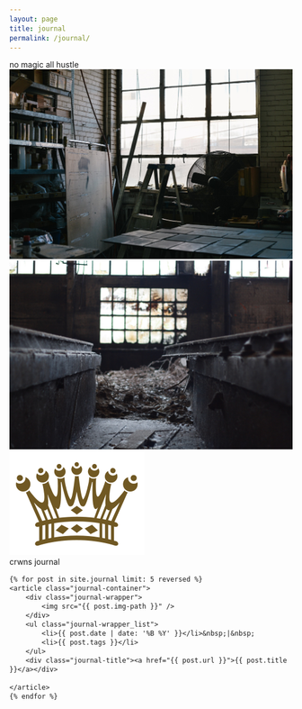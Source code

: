 ```yaml
---
layout: page
title: journal
permalink: /journal/
---
```


<!-- Slider / Image -->
<div class="slider-hero_text"><span class="slider-hero_text-small">no magic</span> all hustle</div>
<div id="slideshow">
	<div class="marginauto">
	  <img src="/assets/images/warehouse-1.jpg">
	</div>
	<div class="marginauto">
	  <img src="/assets/images/warehouse-2.jpg">
	</div>
</div>
<!-- End of Slider -->
<div class="crwns-wrapper">
	<div class="separator"></div>
	<div class="title-container">
		<div class="title-icon"><img src="/assets/images/crown-logo.svg" /></div>
		<div class="title">crwns journal</div>
		<div class="spacer1x"></div>
	</div>

	{% for post in site.journal limit: 5 reversed %}
	<article class="journal-container">
		<div class="journal-wrapper">
			<img src="{{ post.img-path }}" />
		</div>
		<ul class="journal-wrapper_list">
			<li>{{ post.date | date: '%B %Y' }}</li>&nbsp;|&nbsp;
			<li>{{ post.tags }}</li>
		</ul>
		<div class="journal-title"><a href="{{ post.url }}">{{ post.title }}</a></div>
		
	</article>
	{% endfor %}
</div>